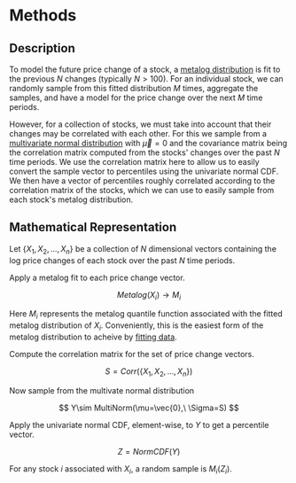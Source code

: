 # Methods

## Description

To model the future price change of a stock, a [metalog distribution](https://en.wikipedia.org/wiki/Metalog_distribution) is fit to the previous $N$ changes (typically $N>100$). For an individual stock, we can randomly sample from this fitted distribution $M$ times, aggregate the samples, and have a model for the price change over the next $M$ time periods.

However, for a collection of stocks, we must take into account that their changes may be correlated with each other. For this we sample from a [multivariate normal distribution](https://en.wikipedia.org/wiki/Multivariate_normal_distribution) with $\vec{\mu}=0$ and the covariance matrix being the correlation matrix computed from the stocks' changes over the past $N$ time periods. We use the correlation matrix here to allow us to easily convert the sample vector to percentiles using the univariate normal CDF. We then have a vector of percentiles roughly correlated according to the correlation matrix of the stocks, which we can use to easily sample from each stock's metalog distribution.

## Mathematical Representation

Let $\{X_1,X_2,...,X_n\}$ be a collection of $N$ dimensional vectors containing the log price changes of each stock over the past $N$ time periods.

Apply a metalog fit to each price change vector.

$$
Metalog(X_i)\rightarrow M_i
$$

Here $M_i$ represents the metalog quantile function associated with the fitted metalog distribution of $X_i$. Conveniently, this is the easiest form of the metalog distribution to acheive by [fitting data](https://en.wikipedia.org/wiki/Metalog_distribution#Fitting_to_data).

Compute the correlation matrix for the set of price change vectors.

$$
S=Corr(\{X_1,X_2,...,X_n\})
$$

Now sample from the multivate normal distribution

$$
Y\sim MultiNorm(\mu=\vec{0},\ \Sigma=S)
$$

Apply the univariate normal CDF, element-wise, to $Y$ to get a percentile vector.

$$
Z=NormCDF(Y)
$$

For any stock $i$ associated with $X_i$, a random sample is $M_i(Z_i)$.



